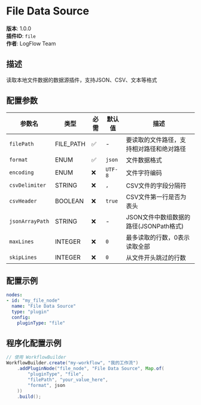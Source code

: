 # File Data Source

**版本**: 1.0.0  
**插件ID**: `file`  
**作者**: LogFlow Team  

## 描述

读取本地文件数据的数据源插件，支持JSON、CSV、文本等格式

## 配置参数

| 参数名 | 类型 | 必需 | 默认值 | 描述 |
|--------|------|------|--------|------|
| `filePath` | FILE_PATH | ✅ | - | 要读取的文件路径，支持相对路径和绝对路径 |
| `format` | ENUM | ✅ | `json` | 文件数据格式 |
| `encoding` | ENUM | ❌ | `UTF-8` | 文件字符编码 |
| `csvDelimiter` | STRING | ❌ | `,` | CSV文件的字段分隔符 |
| `csvHeader` | BOOLEAN | ❌ | `true` | CSV文件第一行是否为表头 |
| `jsonArrayPath` | STRING | ❌ | - | JSON文件中数组数据的路径(JSONPath格式) |
| `maxLines` | INTEGER | ❌ | `0` | 最多读取的行数，0表示读取全部 |
| `skipLines` | INTEGER | ❌ | `0` | 从文件开头跳过的行数 |

## 配置示例

```yaml
nodes:
- id: "my_file_node"
  name: "File Data Source"
  type: "plugin"
  config:
    pluginType: "file"
```

## 程序化配置示例

```java
// 使用 WorkflowBuilder
WorkflowBuilder.create("my-workflow", "我的工作流")
    .addPluginNode("file_node", "File Data Source", Map.of(
        "pluginType", "file",
        "filePath", "your_value_here",
        "format", json
    ))
    .build();
```

